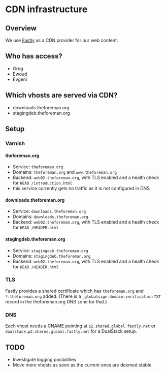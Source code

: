 # CDN infrastructure

## Overview

We use [Fastly](https://www.fastly.com) as a CDN provider for our web content.

## Who has access?

* Greg
* Ewoud
* Evgeni

## Which vhosts are served via CDN?

* downloads.theforeman.org
* stagingdeb.theforeman.org

## Setup

### Varnish

#### theforeman.org

* Service: `theforeman.org`
* Domains: `theforeman.org` and `www.theforeman.org`
* Backend: `web02.theforeman.org`, with TLS enabled and a health check for `HEAD /introduction.html`
* this service currently gets no traffic as it is not configured in DNS

#### downloads.theforeman.org

* Service: `downloads.theforeman.org`
* Domains: `downloads.theforeman.org`
* Backend: `web02.theforeman.org`, with TLS enabled and a health check for `HEAD /HEADER.html`

#### stagingdeb.theforeman.org

* Service: `stagingdeb.theforeman.org`
* Domains: `stagingdeb.theforeman.org`
* Backend: `web02.theforeman.org`, with TLS enabled and a health check for `HEAD /HEADER.html`

### TLS

Fastly provides a shared certificate which has `theforeman.org` and `*.theforeman.org` added. (There is a `_globalsign-domain-verification` `TXT` record in the theforeman.org DNS zone for that.)

### DNS

Each vhost needs a CNAME pointing at `p2.shared.global.fastly.net` or `dualstack.p2.shared.global.fastly.net` for a DualStack setup.

## TODO

* Investigate logging posibilities
* Move more vhosts as soon as the current ones are deemed stable
